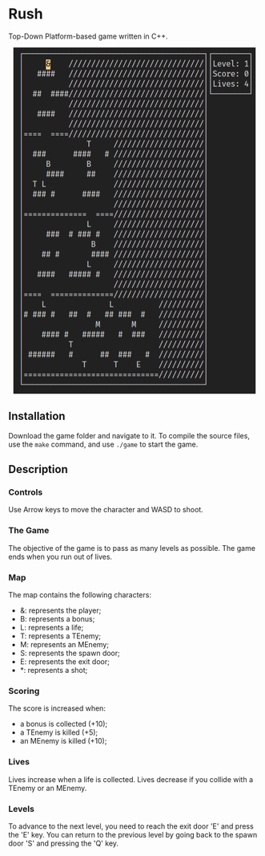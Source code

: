 # Rush

Top-Down Platform-based game written in C++.

<p align="center">
  <img src="./screenshot.jpg" />
</p>

## Installation

Download the game folder and navigate to it.
To compile the source files, use the `make` command, and use `./game` to start the game.

## Description

### Controls

Use Arrow keys to move the character and WASD to shoot.

### The Game

The objective of the game is to pass as many levels as possible.
The game ends when you run out of lives.

### Map

The map contains the following characters:

- &: represents the player;
- B: represents a bonus;
- L: represents a life;
- T: represents a TEnemy;
- M: represents an MEnemy;
- S: represents the spawn door;
- E: represents the exit door;
- \*: represents a shot;

### Scoring

The score is increased when:

- a bonus is collected (+10);
- a TEnemy is killed (+5);
- an MEnemy is killed (+10);

### Lives

Lives increase when a life is collected. Lives decrease if you collide with a TEnemy or an MEnemy.

### Levels

To advance to the next level, you need to reach the exit door 'E' and press the 'E' key.
You can return to the previous level by going back to the spawn door 'S' and pressing the 'Q' key.
